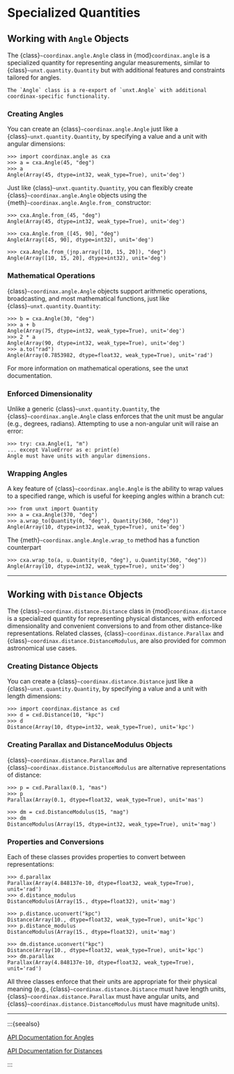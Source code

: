 # Specialized Quantities

<!-- invisible-code-block: python

import unxt as u
import jax.numpy as jnp

-->

## Working with `Angle` Objects

The {class}`~coordinax.angle.Angle` class in {mod}`coordinax.angle` is a
specialized quantity for representing angular measurements, similar to
{class}`~unxt.quantity.Quantity` but with additional features and constraints
tailored for angles.

```{note}
The `Angle` class is a re-export of `unxt.Angle` with additional coordinax-specific functionality.
```

### Creating Angles

You can create an {class}`~coordinax.angle.Angle` just like a
{class}`~unxt.quantity.Quantity`, by specifying a value and a unit with angular
dimensions:

```{code-block} python
>>> import coordinax.angle as cxa
>>> a = cxa.Angle(45, "deg")
>>> a
Angle(Array(45, dtype=int32, weak_type=True), unit='deg')
```

Just like {class}`~unxt.quantity.Quantity`, you can flexibly create
{class}`~coordinax.angle.Angle` objects using the
{meth}`~coordinax.angle.Angle.from_` constructor:

```{code-block} python
>>> cxa.Angle.from_(45, "deg")
Angle(Array(45, dtype=int32, weak_type=True), unit='deg')

>>> cxa.Angle.from_([45, 90], "deg")
Angle(Array([45, 90], dtype=int32), unit='deg')

>>> cxa.Angle.from_(jnp.array([10, 15, 20]), "deg")
Angle(Array([10, 15, 20], dtype=int32), unit='deg')

```

### Mathematical Operations

{class}`~coordinax.angle.Angle` objects support arithmetic operations,
broadcasting, and most mathematical functions, just like
{class}`~unxt.quantity.Quantity`:

```{code-block} python
>>> b = cxa.Angle(30, "deg")
>>> a + b
Angle(Array(75, dtype=int32, weak_type=True), unit='deg')
>>> 2 * a
Angle(Array(90, dtype=int32, weak_type=True), unit='deg')
>>> a.to("rad")
Angle(Array(0.7853982, dtype=float32, weak_type=True), unit='rad')
```

For more information on mathematical operations, see the unxt documentation.

### Enforced Dimensionality

Unlike a generic {class}`~unxt.quantity.Quantity`, the
{class}`~coordinax.angle.Angle` class enforces that the unit must be angular
(e.g., degrees, radians). Attempting to use a non-angular unit will raise an
error:

```{code-block} python
>>> try: cxa.Angle(1, "m")
... except ValueError as e: print(e)
Angle must have units with angular dimensions.
```

### Wrapping Angles

A key feature of {class}`~coordinax.angle.Angle` is the ability to wrap values
to a specified range, which is useful for keeping angles within a branch cut:

```{code-block} python
>>> from unxt import Quantity
>>> a = cxa.Angle(370, "deg")
>>> a.wrap_to(Quantity(0, "deg"), Quantity(360, "deg"))
Angle(Array(10, dtype=int32, weak_type=True), unit='deg')
```

The {meth}`~coordinax.angle.Angle.wrap_to` method has a function counterpart

```{code-block} python
>>> cxa.wrap_to(a, u.Quantity(0, "deg"), u.Quantity(360, "deg"))
Angle(Array(10, dtype=int32, weak_type=True), unit='deg')
```

---

## Working with `Distance` Objects

The {class}`~coordinax.distance.Distance` class in {mod}`coordinax.distance` is
a specialized quantity for representing physical distances, with enforced
dimensionality and convenient conversions to and from other distance-like
representations. Related classes, {class}`~coordinax.distance.Parallax` and
{class}`~coordinax.distance.DistanceModulus`, are also provided for common
astronomical use cases.

### Creating Distance Objects

You can create a {class}`~coordinax.distance.Distance` just like a
{class}`~unxt.quantity.Quantity`, by specifying a value and a unit with length
dimensions:

```{code-block} python
>>> import coordinax.distance as cxd
>>> d = cxd.Distance(10, "kpc")
>>> d
Distance(Array(10, dtype=int32, weak_type=True), unit='kpc')
```

### Creating Parallax and DistanceModulus Objects

{class}`~coordinax.distance.Parallax` and
{class}`~coordinax.distance.DistanceModulus` are alternative representations of
distance:

```{code-block} python
>>> p = cxd.Parallax(0.1, "mas")
>>> p
Parallax(Array(0.1, dtype=float32, weak_type=True), unit='mas')

>>> dm = cxd.DistanceModulus(15, "mag")
>>> dm
DistanceModulus(Array(15, dtype=int32, weak_type=True), unit='mag')
```

### Properties and Conversions

Each of these classes provides properties to convert between representations:

```{code-block} python
>>> d.parallax
Parallax(Array(4.848137e-10, dtype=float32, weak_type=True), unit='rad')
>>> d.distance_modulus
DistanceModulus(Array(15., dtype=float32), unit='mag')

>>> p.distance.uconvert("kpc")
Distance(Array(10., dtype=float32, weak_type=True), unit='kpc')
>>> p.distance_modulus
DistanceModulus(Array(15., dtype=float32), unit='mag')

>>> dm.distance.uconvert("kpc")
Distance(Array(10., dtype=float32, weak_type=True), unit='kpc')
>>> dm.parallax
Parallax(Array(4.848137e-10, dtype=float32, weak_type=True), unit='rad')
```

All three classes enforce that their units are appropriate for their physical
meaning (e.g., {class}`~coordinax.distance.Distance` must have length units,
{class}`~coordinax.distance.Parallax` must have angular units, and
{class}`~coordinax.distance.DistanceModulus` must have magnitude units).

---

:::{seealso}

[API Documentation for Angles](../api/angle.md)

[API Documentation for Distances](../api/distance.md)

:::
